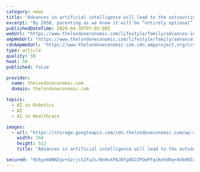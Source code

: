 ```yaml
---
category: news
title: "Advances in artificial intelligence will lead to the outsourcing of parenting within 30 years"
excerpt: "By 2050, parenting as we know it will be “entirely optional” with robots and monitoring systems powered by sophisticated machine learning able to care for children from birth"
publishedDateTime: 2020-04-30T07:03:00Z
webUrl: "https://www.thelondoneconomic.com/lifestyle/family/advances-in-artificial-intelligence-will-lead-to-the-outsourcing-of-parenting-within-30-years/29/04/"
ampWebUrl: "https://www.thelondoneconomic.com/lifestyle/family/advances-in-artificial-intelligence-will-lead-to-the-outsourcing-of-parenting-within-30-years/29/04/amp/"
cdnAmpWebUrl: "https://www-thelondoneconomic-com.cdn.ampproject.org/c/s/www.thelondoneconomic.com/lifestyle/family/advances-in-artificial-intelligence-will-lead-to-the-outsourcing-of-parenting-within-30-years/29/04/amp/"
type: article
quality: 50
heat: 50
published: false

provider:
  name: thelondoneconomic.com
  domain: thelondoneconomic.com

topics:
  - AI in Robotics
  - AI
  - AI in Healthcare

images:
  - url: "https://storage.googleapis.com/cdn.thelondoneconomic.com/wp-content/uploads/2020/04/af413677-toddler-vr-300dpi-scaled-768x512.jpg"
    width: 768
    height: 512
    title: "Advances in artificial intelligence will lead to the outsourcing of parenting within 30 years"

secured: "9VhyekWNNZqv+SzrjsS2fuZs/NnHxXPAJBfpOD2ZPOePfqiKehdRq+8VkH9IdSxrzUtW7Zt8cwSCnz3VUjkDVJzVMDXQrE3jszY3Dutt1MFO2TVQ2ylDyJQdev3OK7ZE2YSDACB/2yo9ypYFOaFpLkGE5jWlutsxTT+ILRUknqg0iGFHI4xCGh0ncC5M+LzFt0jwlWVSjyB3YIG0CLPcHosXu56v2zAFZd9dwDfJiYk2u13OCYmuEVyxZe7bf3J2/Lg9qhW1U+zN+IAWVYDkdTWMt7aMP3+SKS7EC0rAf5ZtekekuzYH62JKu4ggwes3;gbNnvOq8867gO4yMBQ2srA=="
---
```


